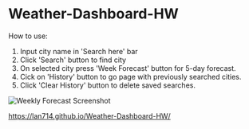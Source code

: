 # Weather-Dashboard-HW

How to use:

1. Input city name in 'Search here' bar
2. Click 'Search' button to find city
3. On selected city press 'Week Forecast' button for 5-day forecast.
4. Cick on 'History' button to go page with previously searched cities. 
5. Click 'Clear History' button to delete saved searches. 

![Weekly Forecast Screenshot](https://user-images.githubusercontent.com/87465185/137599717-8848c6b2-5b93-42a7-a289-f16f3e8f0250.png)


https://lan714.github.io/Weather-Dashboard-HW/